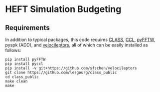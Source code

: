 # HEFT Simulation Budgeting
## Requirements
In addition to typical packages, this code requires [CLASS](https://github.com/lesgourg/class_public), [CCL](https://ccl.readthedocs.io/en/latest/index.html), [pyFFTW](https://hgomersall.github.io/pyFFTW/), pyspk (ADD), and [velocileptors](https://github.com/sfschen/velocileptors), all of which can be easily installed as follows:
```
pip install pyFFTW
pip install pyccl
pip install -v git+https://github.com/sfschen/velocileptors
git clone https://github.com/lesgourg/class_public
cd class_public
make clean
make
```
